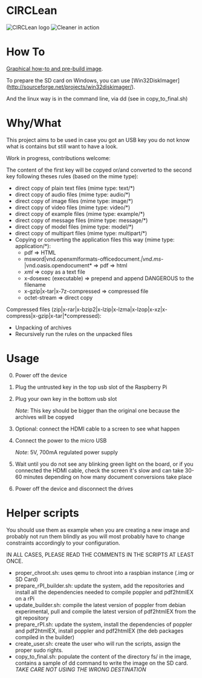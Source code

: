 CIRCLean
========
![CIRCLean logo](https://www.circl.lu/assets/images/logos/circlean.png)
![Cleaner in action](http://www.circl.lu/assets/images/CIRCLean/CIRCLean.png)

How To
======

[Graphical how-to and pre-build image](http://circl.lu/projects/CIRCLean/).

To prepare the SD card on Windows, you can use [Win32DiskImager] (http://sourceforge.net/projects/win32diskimager/).

And the linux way is in the command line, via dd (see in copy_to_final.sh)

Why/What
========

This project aims to be used in case you got an USB key you do not know what is
contains but still want to have a look.

Work in progress, contributions welcome:

The content of the first key will be copyed or/and converted to the second key
following theses rules (based on the mime type):
- direct copy of plain text files (mime type: text/*)
- direct copy of audio files (mime type: audio/*)
- direct copy of image files (mime type: image/*)
- direct copy of video files (mime type: video/*)
- direct copy of example files (mime type: example/*)
- direct copy of message files (mime type: message/*)
- direct copy of model files (mime type: model/*)
- direct copy of multipart files (mime type: multipart/*)
- Copying or converting the application files this way (mime type: application/*):
  - pdf => HTML
  - msword|vnd.openxmlformats-officedocument.*|vnd.ms-*|vnd.oasis.opendocument* => pdf => html
  - *xml* => copy as a text file
  - x-dosexec (executable) => prepend and append DANGEROUS to the filename
  - x-gzip|x-tar|x-7z-compressed => compressed file
  - octet-stream => direct copy

Compressed files (zip|x-rar|x-bzip2|x-lzip|x-lzma|x-lzop|x-xz|x-compress|x-gzip|x-tar|*compressed):
- Unpacking of archives
- Recursively run the rules on the unpacked files

Usage
=====

0. Power off the device
1. Plug the untrusted key in the top usb slot of the Raspberry Pi
2. Plug your own key in the bottom usb slot

    *Note*: This key should be bigger than the original one because the archives
          will be copyed

3. Optional: connect the HDMI cable to a screen to see what happen
4. Connect the power to the micro USB

    *Note*: 5V, 700mA regulated power supply

5. Wait until you do not see any blinking green light on the board, or if you
   connected the HDMI cable, check the screen
   it's slow and can take 30-60 minutes depending on how many document
   conversions take place
6. Power off the device and disconnect the drives

Helper scripts
==============

You should use them as example when you are creating a new image and probably not
run them blindly as you will most probably have to change constraints accordingly to
your configuration.

IN ALL CASES, PLEASE READ THE COMMENTS IN THE SCRIPTS AT LEAST ONCE.

* proper_chroot.sh: uses qemu to chroot into a raspbian instance (.img or SD Card)
* prepare_rPI_builder.sh: update the system, add the repositories and install all
    the dependencies needed to compile poppler and pdf2htmlEX on a rPi
* update_builder.sh: compile the latest version of poppler from debian experimental,
    pull and compile the latest version of pdf2htmlEX from the git repository
* prepare_rPI.sh: update the system, install the dependencies of poppler and pdf2htmlEX,
    install poppler and pdf2htmlEX (the deb packages compiled in the builder)
* create_user.sh: create the user who will run the scripts, assign the proper sudo rights.
* copy_to_final.sh: populate the content of the directory fs/ in the image,
    contains a sample of dd command to write the image on the SD card.
    *TAKE CARE NOT USING THE WRONG DESTINATION*



